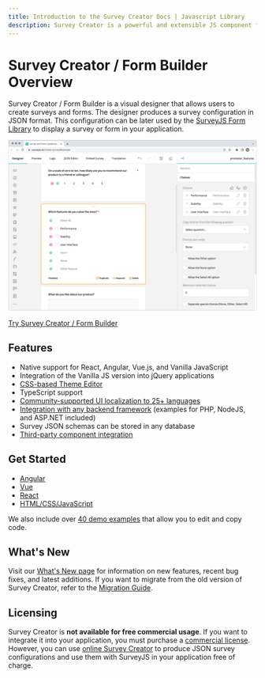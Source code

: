 ```yaml
---
title: Introduction to the Survey Creator Docs | Javascript Library
description: Survey Creator is a powerful and extensible JS component for creating a secure and self-hosted form management system that allows easy drag-and-drop form creation.
---
```

# Survey Creator / Form Builder Overview

Survey Creator / Form Builder is a visual designer that allows users to create surveys and forms. The designer produces a survey configuration in JSON format. This configuration can be later used by the [SurveyJS Form Library](/Documentation/Library) to display a survey or form in your application.

![Survey Creator / Form Builder by SurveyJS](images/survey-creator-overview.png)

[Try Survey Creator / Form Builder](https://surveyjs.io/create-survey)

## Features

- Native support for React, Angular, Vue.js, and Vanilla JavaScript
- Integration of the Vanilla JS version into jQuery applications
- [CSS-based Theme Editor](https://surveyjs.io/survey-creator/documentation/theme-editor)
- TypeScript support
- [Community-supported UI localization to 25+ languages](https://surveyjs.io/Documentation/Survey-Creator?id=localization)
- [Integration with any backend framework](https://surveyjs.io/Documentation/Survey-Creator?id=integration-with-backend) (examples for PHP, NodeJS, and ASP.NET included)
- Survey JSON schemas can be stored in any database
- [Third-party component integration](https://surveyjs.io/Documentation/Survey-Creator?id=Create-Custom-Widget)

## Get Started

- [Angular](https://surveyjs.io/Documentation/Survey-Creator?id=get-started-angular)
- [Vue](https://surveyjs.io/Documentation/Survey-Creator?id=get-started-vue)
- [React](https://surveyjs.io/Documentation/Survey-Creator?id=get-started-react)
- [HTML/CSS/JavaScript](/survey-creator/documentation/get-started-html-css-javascript)

We also include over [40 demo examples](https://surveyjs.io/Examples/Survey-Creator) that allow you to edit and copy code.

## What's New

Visit our [What's New page](https://surveyjs.io/WhatsNew) for information on new features, recent bug fixes, and latest additions. If you want to migrate from the old version of Survey Creator, refer to the [Migration Guide](https://surveyjs.io/Documentation/Survey-Creator?id=Migrate-from-V1-to-V2).

## Licensing

Survey Creator is **not available for free commercial usage**. If you want to integrate it into your application, you must purchase a [commercial license](https://surveyjs.io/Licenses#SurveyCreator). However, you can use [online Survey Creator](https://surveyjs.io/create-survey) to produce JSON survey configurations and use them with SurveyJS in your application free of charge.
